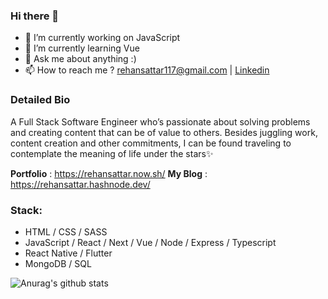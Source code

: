 ### Hi there 👋

- 🔭 I’m currently working on JavaScript
- 🌱 I’m currently learning Vue
- 💬 Ask me about anything :) 
- 📫 How to reach me ? rehansattar117@gmail.com | <a href="https://www.linkedin.com/in/rehan-sattar/">Linkedin</a>

### Detailed Bio
A Full Stack Software Engineer who’s passionate about solving problems and creating content that can be of value to others. Besides juggling work, content creation and other commitments, I can be found traveling to contemplate the meaning of life under the stars✨

**Portfolio**  : https://rehansattar.now.sh/
**My Blog** :  https://rehansattar.hashnode.dev/

### Stack:
- HTML / CSS / SASS
- JavaScript / React / Next / Vue / Node / Express / Typescript
- React Native / Flutter
- MongoDB / SQL 

![Anurag's github stats](https://github-readme-stats.vercel.app/api?username=rehan-sattar&count_private=true&theme=radical)

